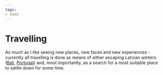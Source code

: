 ```yaml
---
tags:
- Seed
---
```


# Travelling

As much as I like seeing new places, new faces and new experiences - currently all travelling
is done as means of either escaping Latvian winters ([Bali](./bali.md), [Portugal](./portugal.md))
and, most importantly, as a search for a most suitable place to settle down for some time.
